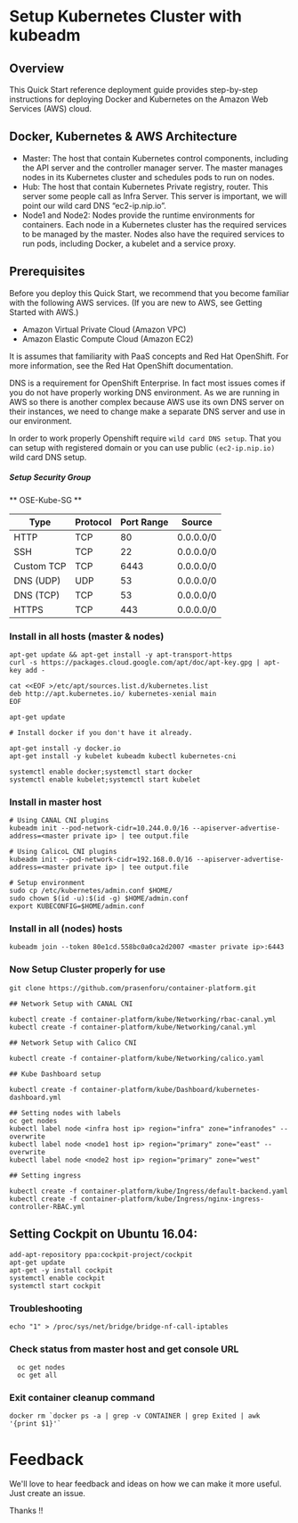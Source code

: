 ﻿# Setup Kubernetes Cluster with kubeadm

## Overview
This Quick Start reference deployment guide provides step-by-step instructions for deploying Docker and Kubernetes on the Amazon Web Services (AWS) cloud. 

## Docker, Kubernetes & AWS Architecture

- Master: The host that contain Kubernetes  control components, including the API server and the controller manager server. The master manages nodes in its Kubernetes cluster and schedules pods to run on nodes.
- Hub: The host that contain Kubernetes Private registry, router. This server some people call as Infra Server. This server is important, we will point our wild card DNS “ec2-ip.nip.io”.
- Node1 and Node2: Nodes provide the runtime environments for containers. Each node in a Kubernetes cluster has the required services to be managed by the master. Nodes also have the required services to run pods, including Docker, a kubelet and a service proxy. 

## Prerequisites 
Before you deploy this Quick Start, we recommend that you become familiar with the following AWS services. (If you are new to AWS, see Getting Started with AWS.)

- Amazon Virtual Private Cloud (Amazon VPC)
- Amazon Elastic Compute Cloud (Amazon EC2)

It is assumes that familiarity with PaaS concepts and Red Hat OpenShift. For more information, see the Red Hat OpenShift documentation.

DNS is a requirement for OpenShift Enterprise. In fact most issues comes if you do not have properly working DNS environment.  As we are running in AWS so there is another complex because AWS use its own DNS server on their instances, we need to change make a separate DNS server and use in our environment.

In order to work properly Openshift require ```wild card DNS setup```. That you can setup with registered domain or you can use public ```(ec2-ip.nip.io)``` wild card DNS setup.


##### Setup Security Group

** OSE-Kube-SG **

| Type | Protocol | Port Range | Source |
| ------ | ------ | ------ | ------ |
| HTTP | TCP | 80 | 0.0.0.0/0 |
| SSH | TCP | 22 | 0.0.0.0/0 |
| Custom TCP | TCP | 6443 | 0.0.0.0/0 |
| DNS (UDP) | UDP | 53 | 0.0.0.0/0 |
| DNS (TCP) | TCP | 53 | 0.0.0.0/0 |
| HTTPS| TCP | 443 | 0.0.0.0/0 |

### Install in all hosts (master & nodes)
```
apt-get update && apt-get install -y apt-transport-https
curl -s https://packages.cloud.google.com/apt/doc/apt-key.gpg | apt-key add -

cat <<EOF >/etc/apt/sources.list.d/kubernetes.list
deb http://apt.kubernetes.io/ kubernetes-xenial main
EOF

apt-get update

# Install docker if you don't have it already.

apt-get install -y docker.io
apt-get install -y kubelet kubeadm kubectl kubernetes-cni

systemctl enable docker;systemctl start docker
systemctl enable kubelet;systemctl start kubelet
```

### Install in master host
```
# Using CANAL CNI plugins
kubeadm init --pod-network-cidr=10.244.0.0/16 --apiserver-advertise-address=<master private ip> | tee output.file

# Using CalicoL CNI plugins
kubeadm init --pod-network-cidr=192.168.0.0/16 --apiserver-advertise-address=<master private ip> | tee output.file

# Setup environment
sudo cp /etc/kubernetes/admin.conf $HOME/
sudo chown $(id -u):$(id -g) $HOME/admin.conf
export KUBECONFIG=$HOME/admin.conf
```
### Install in all (nodes) hosts
```
kubeadm join --token 80e1cd.558bc0a0ca2d2007 <master private ip>:6443
```

### Now Setup Cluster properly for use

```
git clone https://github.com/prasenforu/container-platform.git

## Network Setup with CANAL CNI

kubectl create -f container-platform/kube/Networking/rbac-canal.yml
kubectl create -f container-platform/kube/Networking/canal.yml

## Network Setup with Calico CNI

kubectl create -f container-platform/kube/Networking/calico.yaml

## Kube Dashboard setup

kubectl create -f container-platform/kube/Dashboard/kubernetes-dashboard.yml

## Setting nodes with labels
oc get nodes
kubectl label node <infra host ip> region="infra" zone="infranodes" --overwrite
kubectl label node <node1 host ip> region="primary" zone="east" --overwrite
kubectl label node <node2 host ip> region="primary" zone="west"

## Setting ingress 

kubectl create -f container-platform/kube/Ingress/default-backend.yaml
kubectl create -f container-platform/kube/Ingress/nginx-ingress-controller-RBAC.yml

```

## Setting Cockpit on Ubuntu 16.04:

```
add-apt-repository ppa:cockpit-project/cockpit
apt-get update
apt-get -y install cockpit
systemctl enable cockpit
systemctl start cockpit
```

### Troubleshooting
```
echo "1" > /proc/sys/net/bridge/bridge-nf-call-iptables
```

### Check status from master host and get console URL
```
  oc get nodes
  oc get all
```

### Exit container cleanup command

```
docker rm `docker ps -a | grep -v CONTAINER | grep Exited | awk '{print $1}'`
```

# Feedback

We'll love to hear feedback and ideas on how we can make it more useful. Just create an issue.

Thanks !!
